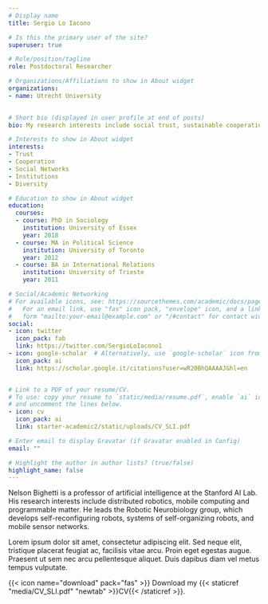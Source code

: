 ```yaml
---
# Display name
title: Sergio Lo Iacono

# Is this the primary user of the site?
superuser: true

# Role/position/tagline
role: Postdoctoral Researcher

# Organizations/Affiliations to show in About widget
organizations:
- name: Utrecht University
  

# Short bio (displayed in user profile at end of posts)
bio: My research interests include social trust, sustainable cooperation, and collective action.

# Interests to show in About widget
interests:
- Trust
- Cooperation
- Social Networks
- Institutions
- Diversity 

# Education to show in About widget
education:
  courses:
  - course: PhD in Sociology
    institution: University of Essex
    year: 2018
  - course: MA in Political Science
    institution: University of Toronto
    year: 2012
  - course: BA in International Relations
    institution: University of Trieste
    year: 2011

# Social/Academic Networking
# For available icons, see: https://sourcethemes.com/academic/docs/page-builder/#icons
#   For an email link, use "fas" icon pack, "envelope" icon, and a link in the
#   form "mailto:your-email@example.com" or "/#contact" for contact widget.
social:
- icon: twitter
  icon_pack: fab
  link: https://twitter.com/SergioLoIacono1
- icon: google-scholar  # Alternatively, use `google-scholar` icon from `ai` icon pack
  icon_pack: ai
  link: https://scholar.google.it/citations?user=wR20BhQAAAAJ&hl=en


# Link to a PDF of your resume/CV.
# To use: copy your resume to `static/media/resume.pdf`, enable `ai` icons in `params.toml`, 
# and uncomment the lines below.
- icon: cv
  icon_pack: ai
  link: starter-academic2/static/uploads/CV_SLI.pdf

# Enter email to display Gravatar (if Gravatar enabled in Config)
email: ""

# Highlight the author in author lists? (true/false)
highlight_name: false
---
```


Nelson Bighetti is a professor of artificial intelligence at the Stanford AI Lab. His research interests include distributed robotics, mobile computing and programmable matter. He leads the Robotic Neurobiology group, which develops self-reconfiguring robots, systems of self-organizing robots, and mobile sensor networks.

Lorem ipsum dolor sit amet, consectetur adipiscing elit. Sed neque elit, tristique placerat feugiat ac, facilisis vitae arcu. Proin eget egestas augue. Praesent ut sem nec arcu pellentesque aliquet. Duis dapibus diam vel metus tempus vulputate.

{{< icon name="download" pack="fas" >}} Download my {{< staticref "media/CV_SLI.pdf" "newtab" >}}CV{{< /staticref >}}.
